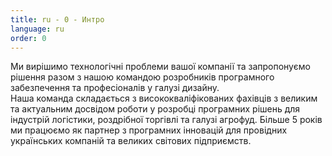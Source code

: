 ```yaml
---
title: ru - 0 - Интро
language: ru
order: 0
---
```

<div class="content-wrapper">
<div class="core-title">Ми вирішимо технологічні проблеми вашої компанії та запропонуємо рішення разом з нашою командою розробників програмного забезпечення та професіоналів у галузі дизайну.</div>
<div class="core-text">Наша команда складається з висококваліфікованих фахівців з великим та актуальним досвідом роботи у розробці програмних рішень для індустрій логістики, роздрібної торгівлі та галузі агрофуд. Більше 5 років ми працюємо як партнер з програмних інновацій для провідних українських компаній та великих світових підприємств.</div>
</div>